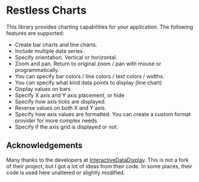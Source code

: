 # Restless Charts

This library provides charting capabilities for your application. The following features are supported:

-	Create bar charts and line charts.
-	Include multiple data series.
-	Specify orientation. Vertical or horizontal.
-	Zoom and pan. Return to original zoom / pan with mouse or programmatically.
-	You can specify bar colors / line colors / text colors / widths.
-	You can specify what kind data points to display (line chart)
-	Display values on bars
-	Specify X axis and Y axis placement, or hide
-	Specify how axis ticks are displayed.
-	Reverse values on both X and Y axis.
-	Specify how axis values are formatted. You can create a custom format provider for more complex needs.
-	Specify if the axis grid is displayed or not.

## Acknowledgements

Many thanks to the developers at [InteractiveDataDisplay](https://github.com/Microsoft/InteractiveDataDisplay.WPF).
This is not a fork of their project, but I got a lot of ideas from their code. In some places, their code is used here
unaltered or slightly modified.
